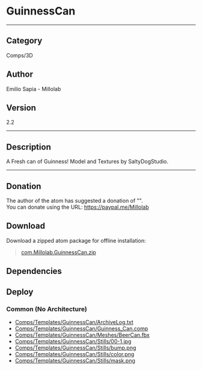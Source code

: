 # GuinnessCan
___

## Category
Comps/3D

## Author
Emilio Sapia - Millolab

## Version
2.2

___

## Description
<p>A Fresh can of Guinness! Model and Textures by SaltyDogStudio.</p>



___

## Donation
The author of the atom has suggested a donation of "".  
You can donate using the URL: <a href="https://paypal.me/Millolab">https://paypal.me/Millolab</a>
## Download

Download a zipped atom package for offline installation:
> [com.Millolab.GuinnessCan.zip](https://gitlab.com/WeSuckLess/Reactor/-/archive/master/Reactor-master.zip?path=Atoms/com.Millolab.GuinnessCan)  

## Dependencies

## Deploy

### Common (No Architecture)

<ul>
<li><a href="https://gitlab.com/WeSuckLess/Reactor/-/blob/master/Atoms/com.Millolab.GuinnessCan/Comps/Templates/GuinnessCan/ArchiveLog.txt?ref_type=heads">Comps/Templates/GuinnessCan/ArchiveLog.txt</a></li>
<li><a href="https://gitlab.com/WeSuckLess/Reactor/-/blob/master/Atoms/com.Millolab.GuinnessCan/Comps/Templates/GuinnessCan/Guinness_Can.comp?ref_type=heads">Comps/Templates/GuinnessCan/Guinness_Can.comp</a></li>
<li><a href="https://gitlab.com/WeSuckLess/Reactor/-/blob/master/Atoms/com.Millolab.GuinnessCan/Comps/Templates/GuinnessCan/Meshes/BeerCan.fbx?ref_type=heads">Comps/Templates/GuinnessCan/Meshes/BeerCan.fbx</a></li>
<li><a href="https://gitlab.com/WeSuckLess/Reactor/-/blob/master/Atoms/com.Millolab.GuinnessCan/Comps/Templates/GuinnessCan/Stills/00-1.jpg?ref_type=heads">Comps/Templates/GuinnessCan/Stills/00-1.jpg</a></li>
<li><a href="https://gitlab.com/WeSuckLess/Reactor/-/blob/master/Atoms/com.Millolab.GuinnessCan/Comps/Templates/GuinnessCan/Stills/bump.png?ref_type=heads">Comps/Templates/GuinnessCan/Stills/bump.png</a></li>
<li><a href="https://gitlab.com/WeSuckLess/Reactor/-/blob/master/Atoms/com.Millolab.GuinnessCan/Comps/Templates/GuinnessCan/Stills/color.png?ref_type=heads">Comps/Templates/GuinnessCan/Stills/color.png</a></li>
<li><a href="https://gitlab.com/WeSuckLess/Reactor/-/blob/master/Atoms/com.Millolab.GuinnessCan/Comps/Templates/GuinnessCan/Stills/mask.png?ref_type=heads">Comps/Templates/GuinnessCan/Stills/mask.png</a></li>
</ul>
